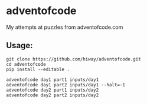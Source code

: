 # adventofcode

My attempts at puzzles from adventofcode.com

## Usage:

	git clone https://github.com/hiway/adventofcode.git
	cd adventofcode
	pip install --editable .
	
	adventofcode day1 part1 inputs/day1
	adventofcode day1 part2 inputs/day1 --halt=-1
	adventofcode day2 part1 inputs/day2
	adventofcode day2 part2 inputs/day2
	